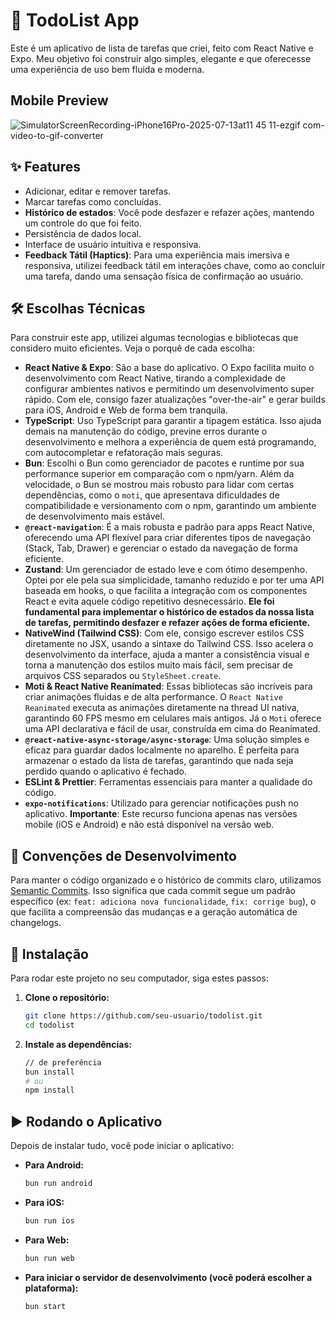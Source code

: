 # 🚀 TodoList App

Este é um aplicativo de lista de tarefas que criei, feito com React Native e Expo. Meu objetivo foi construir algo simples, elegante e que oferecesse uma experiência de uso bem fluida e moderna.

## Mobile Preview

![SimulatorScreenRecording-iPhone16Pro-2025-07-13at11 45 11-ezgif com-video-to-gif-converter](https://github.com/user-attachments/assets/ec8ae6a5-3816-4ef2-b385-6b46c1c8abf3)


## ✨ Features

- Adicionar, editar e remover tarefas.
- Marcar tarefas como concluídas.
- **Histórico de estados**: Você pode desfazer e refazer ações, mantendo um controle do que foi feito.
- Persistência de dados local.
- Interface de usuário intuitiva e responsiva.
- **Feedback Tátil (Haptics)**: Para uma experiência mais imersiva e responsiva, utilizei feedback tátil em interações chave, como ao concluir uma tarefa, dando uma sensação física de confirmação ao usuário.

## 🛠️ Escolhas Técnicas

Para construir este app, utilizei algumas tecnologias e bibliotecas que considero muito eficientes. Veja o porquê de cada escolha:

- **React Native & Expo**: São a base do aplicativo. O Expo facilita muito o desenvolvimento com React Native, tirando a complexidade de configurar ambientes nativos e permitindo um desenvolvimento super rápido. Com ele, consigo fazer atualizações "over-the-air" e gerar builds para iOS, Android e Web de forma bem tranquila.
- **TypeScript**: Uso TypeScript para garantir a tipagem estática. Isso ajuda demais na manutenção do código, previne erros durante o desenvolvimento e melhora a experiência de quem está programando, com autocompletar e refatoração mais seguras.
- **Bun**: Escolhi o Bun como gerenciador de pacotes e runtime por sua performance superior em comparação com o npm/yarn. Além da velocidade, o Bun se mostrou mais robusto para lidar com certas dependências, como o `moti`, que apresentava dificuldades de compatibilidade e versionamento com o npm, garantindo um ambiente de desenvolvimento mais estável.
- **`@react-navigation`**: É a mais robusta e padrão para apps React Native, oferecendo uma API flexível para criar diferentes tipos de navegação (Stack, Tab, Drawer) e gerenciar o estado da navegação de forma eficiente.
- **Zustand**: Um gerenciador de estado leve e com ótimo desempenho. Optei por ele pela sua simplicidade, tamanho reduzido e por ter uma API baseada em hooks, o que facilita a integração com os componentes React e evita aquele código repetitivo desnecessário. **Ele foi fundamental para implementar o histórico de estados da nossa lista de tarefas, permitindo desfazer e refazer ações de forma eficiente.**
- **NativeWind (Tailwind CSS)**: Com ele, consigo escrever estilos CSS diretamente no JSX, usando a sintaxe do Tailwind CSS. Isso acelera o desenvolvimento da interface, ajuda a manter a consistência visual e torna a manutenção dos estilos muito mais fácil, sem precisar de arquivos CSS separados ou `StyleSheet.create`.
- **Moti & React Native Reanimated**: Essas bibliotecas são incríveis para criar animações fluidas e de alta performance. O `React Native Reanimated` executa as animações diretamente na thread UI nativa, garantindo 60 FPS mesmo em celulares mais antigos. Já o `Moti` oferece uma API declarativa e fácil de usar, construída em cima do Reanimated.
- **`@react-native-async-storage/async-storage`**: Uma solução simples e eficaz para guardar dados localmente no aparelho. É perfeita para armazenar o estado da lista de tarefas, garantindo que nada seja perdido quando o aplicativo é fechado.
- **ESLint & Prettier**: Ferramentas essenciais para manter a qualidade do código.
- **`expo-notifications`**: Utilizado para gerenciar notificações push no aplicativo. **Importante**: Este recurso funciona apenas nas versões mobile (iOS e Android) e não está disponível na versão web.

## 🤝 Convenções de Desenvolvimento

Para manter o código organizado e o histórico de commits claro, utilizamos [Semantic Commits](https://www.conventionalcommits.org/en/v1.0.0/). Isso significa que cada commit segue um padrão específico (ex: `feat: adiciona nova funcionalidade`, `fix: corrige bug`), o que facilita a compreensão das mudanças e a geração automática de changelogs.

## 🚀 Instalação

Para rodar este projeto no seu computador, siga estes passos:

1.  **Clone o repositório:**
    ```bash
    git clone https://github.com/seu-usuario/todolist.git
    cd todolist
    ```
2.  **Instale as dependências:**
    ```bash
    // de preferência
    bun install
    # ou
    npm install
    ```

## ▶️ Rodando o Aplicativo

Depois de instalar tudo, você pode iniciar o aplicativo:

- **Para Android:**
  ```bash
  bun run android
  ```
- **Para iOS:**
  ```bash
  bun run ios
  ```
- **Para Web:**
  ```bash
  bun run web
  ```
- **Para iniciar o servidor de desenvolvimento (você poderá escolher a plataforma):**
  ```bash
  bun start
  ```
